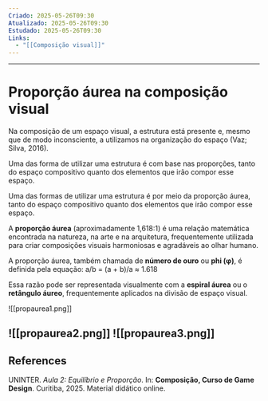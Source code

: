 ```yaml
---
Criado: 2025-05-26T09:30
Atualizado: 2025-05-26T09:30
Estudado: 2025-05-26T09:30
Links:
  - "[[Composição visual]]"
---
```

---
# Proporção áurea na composição visual

Na composição de um espaço visual, a estrutura está
presente e, mesmo que de modo inconsciente, a utilizamos na organização do espaço (Vaz; Silva, 2016).

Uma das forma de utilizar uma estrutura é com base nas proporções, tanto  do espaço compositivo quanto dos elementos que irão compor esse espaço.

Uma das formas de utilizar uma estrutura é por meio da proporção áurea, tanto do espaço compositivo quanto dos elementos que irão compor esse
espaço.

A **proporção áurea** (aproximadamente 1,618:1) é uma relação matemática encontrada na natureza, na arte e na arquitetura, frequentemente utilizada para criar composições visuais harmoniosas e agradáveis ao olhar humano.

A proporção áurea, também chamada de **número de ouro** ou **phi (φ)**, é definida pela equação: a/b = (a + b)/a ≈ 1.618

Essa razão pode ser representada visualmente com a **espiral áurea** ou o **retângulo áureo**, frequentemente aplicados na divisão de espaço visual.

![[propaurea1.png]]

![[propaurea2.png]]
![[propaurea3.png]]
---
## References

UNINTER.  _Aula 2: Equilíbrio e Proporção_. In: **Composição, Curso de Game Design**. Curitiba, 2025. Material didático online.